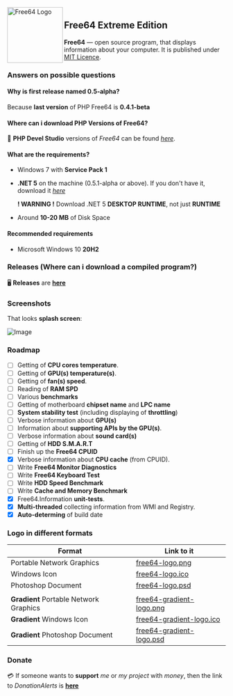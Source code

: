 <img width="128" height="128" align="left" alt="Free64 Logo"  src="free64-gradient-logo.png">

## Free64 Extreme Edition
**Free64** — open source program, that displays information about your computer. It is published under [MIT Licence](LICENSE).

### Answers on possible questions

#### Why is first release named 0.5-alpha?
Because **last version** of PHP Free64 is **0.4.1-beta**

#### Where can i download PHP Versions of Free64?
:floppy_disk: **PHP Devel Studio** versions of *Free64* can be found *[here](https://github.com/emildalalyan/free64)*.

#### What are the requirements?
  - Windows 7 with **Service Pack 1**
  - **.NET 5** on the machine (0.5.1-alpha or above). If you don't have it, download it *[here](https://dotnet.microsoft.com/download/dotnet/5.0)*
  
    **! WARNING !** Download .NET 5 **DESKTOP RUNTIME**, not just **RUNTIME**
  - Around **10-20 MB** of Disk Space

#### Recommended requirements
  - Microsoft Windows 10 **20H2**

### Releases (Where can i download a compiled program?)
:desktop_computer: **Releases** are **[here](http://github.com/emildalalyan/Free64-Sharp/releases)**

### Screenshots
That looks **splash screen**:

![Image](splash.png)

### Roadmap
- [ ] Getting of **CPU cores temperature**.
- [ ] Getting of **GPU(s) temperature(s)**.
- [ ] Getting of **fan(s) speed**.
- [ ] Reading of **RAM SPD**
- [ ] Various **benchmarks**
- [ ] Getting of motherboard **chipset name** and **LPC name**
- [ ] **System stability test** (including displaying of **throttling**)
- [ ] Verbose information about **GPU(s)**
- [ ] Information about **supporting APIs by the GPU(s)**.
- [ ] Verbose information about **sound card(s)**
- [ ] Getting of **HDD S.M.A.R.T**
- [ ] Finish up the **Free64 CPUID**
- [x] Verbose information about **CPU cache** (from CPUID).
- [ ] Write **Free64 Monitor Diagnostics**
- [ ] Write **Free64 Keyboard Test**
- [ ] Write **HDD Speed Benchmark**
- [ ] Write **Cache and Memory Benchmark**
- [x] Free64.Information **unit-tests**.
- [x] **Multi-threaded** collecting information from WMI and Registry.
- [x] **Auto-determing** of build date

### Logo in different formats
  | Format | Link to it |
  | ------ | ------ |
  | Portable Network Graphics | [free64-logo.png](https://github.com/emildalalyan/free64/blob/master/free64-logo.png?raw=true) |
  | Windows Icon | [free64-logo.ico](https://github.com/emildalalyan/free64/blob/master/free64-logo.ico?raw=true) |
  | Photoshop Document | [free64-logo.psd](https://github.com/emildalalyan/free64/blob/master/free64-logo.psd?raw=true) |
  |||
  | **Gradient** Portable Network Graphics | [free64-gradient-logo.png](https://github.com/emildalalyan/free64/blob/master/free64-gradient-logo.png?raw=true) |
  | **Gradient** Windows Icon | [free64-gradient-logo.ico](https://github.com/emildalalyan/free64/blob/master/free64-gradient-logo.ico?raw=true) |
  | **Gradient** Photoshop Document | [free64-gradient-logo.psd](https://github.com/emildalalyan/free64/blob/master/free64-gradient-logo.psd?raw=true) |

### Donate
:credit_card: If someone wants to **support** *me* or *my project* with *money*, then the link to *DonationAlerts* is [**here**](https://donationalerts.com/r/emildalalyan)
